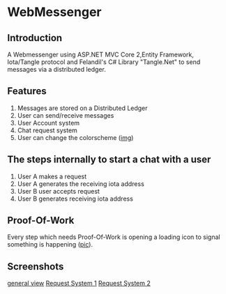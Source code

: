 # WebMessenger

## Introduction

A Webmessenger using ASP.NET MVC Core 2,Entity Framework, Iota/Tangle protocol and Felandil's C# Library "Tangle.Net" to send messages via a distributed ledger.

## Features

1. Messages are stored on a Distributed Ledger
2. User can send/receive messages
3. User Account system
4. Chat request system
5. User can change the colorscheme ([img](https://puu.sh/zR8eH/60a1009d1e.png))

## The steps internally to start a chat with a user

1. User A makes a request
2. User A generates the receiving iota address
3. User B user accepts request
4. User B generates receiving iota address


## Proof-Of-Work

Every step which needs Proof-Of-Work is opening a loading icon to signal something is happening ([pic](https://puu.sh/zR89r/d50efa9031.png)).


## Screenshots

[general view](https://puu.sh/zR88X/fc75fb3f29.png)
[Request System 1](https://puu.sh/zR8if/79072df0fb.png)
[Request System 2](https://puu.sh/zR8kh/59b88e0486.png)

